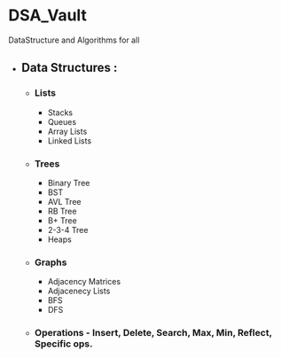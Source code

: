# DSA_Vault
DataStructure and Algorithms for all

- ## Data Structures :
  - ### Lists
    - Stacks
    - Queues
    - Array Lists
    - Linked Lists
  - ### Trees
    - Binary Tree
    - BST
    - AVL Tree
    - RB Tree
    - B+ Tree
    - 2-3-4 Tree
    - Heaps
  - ### Graphs
    - Adjacency Matrices
    - Adjacenecy Lists
    - BFS
    - DFS
  - ### Operations - Insert, Delete, Search, Max, Min, Reflect, Specific ops.

